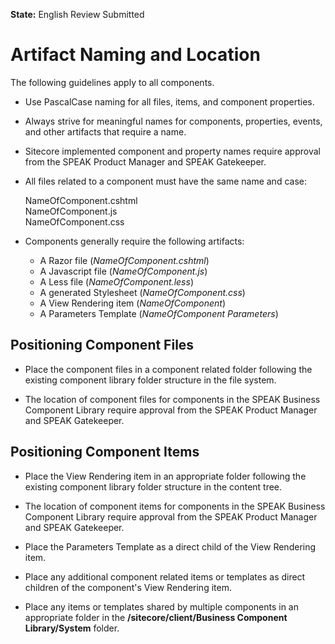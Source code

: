 **State:** English Review Submitted

# Artifact Naming and Location #

The following guidelines apply to all components.

- Use PascalCase naming for all files, items, and component properties.

- Always strive for meaningful names for components, properties, events, and other artifacts that require a name.

- Sitecore implemented component and property names require approval from the SPEAK Product Manager and SPEAK Gatekeeper.

- All files related to a component must have the same name and case:

    NameOfComponent.cshtml  
    NameOfComponent.js  
    NameOfComponent.css

- Components generally require the following artifacts:

    + A Razor file (*NameOfComponent.cshtml*)  
    + A Javascript file (*NameOfComponent.js*)
    + A Less file (*NameOfComponent.less*)
    + A generated Stylesheet (*NameOfComponent.css*)
    + A View Rendering item (*NameOfComponent*)
    + A Parameters Template (*NameOfComponent Parameters*)    

## Positioning Component Files ##

- Place the component files in a component related folder following the existing component library folder structure in the file system.

- The location of component files for components in the SPEAK Business Component Library require approval from the SPEAK Product Manager and SPEAK Gatekeeper.

## Positioning Component Items ##

- Place the View Rendering item in an appropriate folder following the existing component library folder structure in the content tree.

- The location of component items for components in the SPEAK Business Component Library require approval from the SPEAK Product Manager and SPEAK Gatekeeper.

- Place the Parameters Template as a direct child of the View Rendering item.

- Place any additional component related items or templates as direct children of the component's View Rendering item.

- Place any items or templates shared by multiple components in an appropriate folder in the **/sitecore/client/Business Component Library/System** folder.


